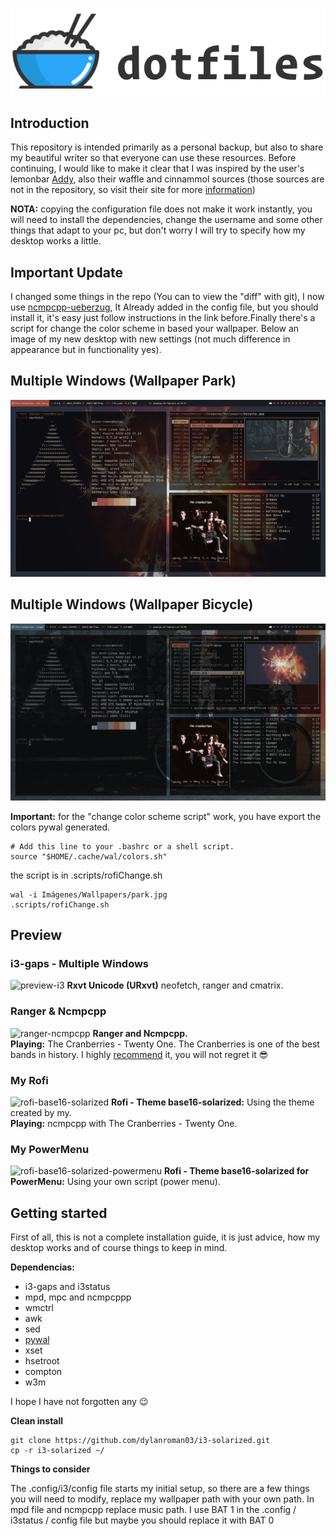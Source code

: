 ![dotfiles](https://github.com/dylanroman03/i3-solarized/blob/master/rice.png)
## Introduction
This repository is intended primarily as a personal backup, but also to share my beautiful writer so that everyone can use these resources.
Before continuing, I would like to make it clear that I was inspired by the user's lemonbar [Addy](https://www.reddit.com/r/unixporn/comments/fxkkp2/openbox_paper/), also their waffle and cinnammol sources (those sources are not in the repository, so visit their site for more [information](https://addy-dclxvi.github.io/post/bitmap-fonts/))

**NOTA:** copying the configuration file does not make it work instantly, you will need to install the dependencies, change the username and some other things that adapt to your pc, but don't worry I will try to specify how my desktop works a little.

## Important Update
I changed some things in the repo (You can to view the "diff" with git), I now use [ncmpcpp-ueberzug](https://github.com/alnj/ncmpcpp-ueberzug), It Already added in the config file, but you should install it, it's easy just follow instructions in the link before.Finally there's a script for change the color scheme in based your wallpaper. Below an image of my new desktop with new settings (not much difference in appearance but in functionality yes).

## Multiple Windows (Wallpaper Park)
![preview-i3 Park](https://github.com/dylanroman03/i3-solarized/blob/master/Cheese_21.02.28_18.41.45.png)

## Multiple Windows (Wallpaper Bicycle)
![preview-i3 Bicycle](https://github.com/dylanroman03/i3-solarized/blob/master/Cheese_21.02.28_18.40.43.png)

**Important:** for the "change color scheme script" work, you have export the colors pywal generated.

~~~
# Add this line to your .bashrc or a shell script.
source "$HOME/.cache/wal/colors.sh"
~~~

the script is in .scripts/rofiChange.sh

~~~
wal -i Imágenes/Wallpapers/park.jpg
.scripts/rofiChange.sh
~~~


## Preview
### i3-gaps - Multiple Windows
![preview-i3](https://i.imgur.com/4YAtGLY.png)
**Rxvt Unicode (URxvt)** neofetch, ranger and cmatrix.

### Ranger & Ncmpcpp
![ranger-ncmpcpp](https://i.imgur.com/uiDgmQC.png)
**Ranger and Ncmpcpp.** <br />
**Playing:** The Cranberries - Twenty One. The Cranberries is one of the best bands in history. I highly [recommend](https://www.youtube.com/watch?v=Zz-DJr1Qs54&list=OLAK5uy_mlsRAdafTVCfq36wXuHSq-v3gOipoNduI) it, you will not regret it  :sunglasses:

### My Rofi
![rofi-base16-solarized](https://i.imgur.com/bwTDnmm.png)
**Rofi - Theme base16-solarized:**  Using the theme created by my. <br />
**Playing:** ncmpcpp  with The Cranberries - Twenty One.

### My PowerMenu
![rofi-base16-solarized-powermenu](https://i.imgur.com/8O3jpa7.png)
**Rofi - Theme base16-solarized for PowerMenu:** Using your own script (power menu). <br />

## Getting started
First of all, this is not a complete installation guide, it is just advice, how my desktop works and of course things to keep in mind.

**Dependencias:**
- i3-gaps and i3status
- mpd, mpc and ncmpcppp
- wmctrl
- awk
- sed
- [pywal](https://github.com/dylanaraps/pywal)
- xset
- hsetroot
- compton
- w3m

I hope I have not forgotten any :wink:

**Clean install**

~~~
git clone https://github.com/dylanroman03/i3-solarized.git
cp -r i3-solarized ~/
~~~

**Things to consider**

The .config/i3/config file starts my initial setup, so there are a few things you will need to modify, replace my wallpaper path with your own path.
In mpd file and ncmpcpp replace music path.
I use BAT 1 in the .config / i3status / config file but maybe you should replace it with BAT 0




